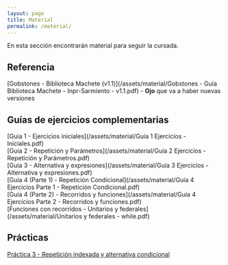 ```yaml
---
layout: page
title: Material
permalink: /material/
---
```


En esta sección encontrarán material para seguir la cursada.

## Referencia
[Gobstones - Biblioteca Machete (v1.1)](/assets/material/Gobstones - Guía Biblioteca Machete - Inpr-Sarmiento - v1.1.pdf) - **Ojo** que va a haber nuevas versiones

## Guías de ejercicios complementarias
[Guia 1 - Ejercicios iniciales](/assets/material/Guía 1 Ejercicios - Iniciales.pdf)
<br>
[Guia 2 - Repetición y Parámetros](/assets/material/Guía 2 Ejercicios - Repetición y Parámetros.pdf)
<br>
[Guía 3 - Alternativa y expresiones](/assets/material/Guía 3 Ejercicios - Alternativa y expresiones.pdf)
<br>
[Guía 4 (Parte 1) - Repetición Condicional](/assets/material/Guía 4 Ejercicios  Parte 1 - Repetición Condicional.pdf)
<br>
[Guía 4 (Parte 2) - Recorridos y funciones](/assets/material/Guía 4 Ejercicios  Parte 2 - Recorridos y funciones.pdf)
<br>
[Funciones con recorridos - Unitarios y federales](/assets/material/Unitarios y federales - while.pdf)

## Prácticas
[Práctica 3 - Repetición indexada y alternativa condicional](/assets/material/Practica3-repeticion-indexada-y-alternativa-condicional)
